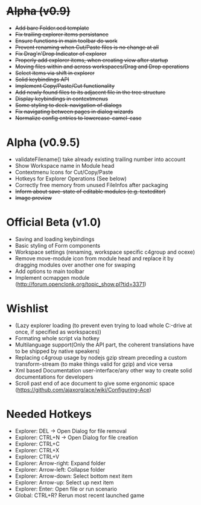 # ~~Alpha (v0.9)~~
- ~~Add bare Folder.ocd template~~
- ~~Fix trailing explorer items persistance~~
- ~~Ensure functions in main toolbar do work~~
- ~~Prevent renaming when Cut/Paste files is no change at all~~
- ~~Fix Drag'n'Drop Indicator of explorer~~
- ~~Properly add explorer items, when creating view after startup~~
- ~~Moving files within and across workspaces/Drag and Drop operations~~
- ~~Select items via shift in explorer~~
- ~~Solid keybindings API~~
- ~~Implement Copy/Paste/Cut functionality~~
- ~~Add newly found files to its adjacent file in the tree structure~~
- ~~Display keybindings in contextmenus~~
- ~~Some styling to deck-navigation of dialogs~~
- ~~Fix navigating between pages in dialog wizards~~
- ~~Normalize config entries to lowercase-camel-case~~

# Alpha (v0.9.5)
- validateFilename() take already existing trailing number into account
- Show Workspace name in Module head
- Contextmenu Icons for Cut/Copy/Paste
- Hotkeys for Explorer Operations (See below)
- Correctly free memory from unused FileInfos after packaging
- ~~Inform about save-state of editable modules (e.g. texteditor)~~
- ~~Image preview~~

# Official Beta (v1.0)
- Saving and loading keybindings
- Basic styling of Form components
- Workspace settings (renaming, workspace specific c4group and ocexe)
- Remove move-module icon from module head and replace it by dragging modules over another one for swaping
- Add options to main toolbar
- Implement ocmapgen module (http://forum.openclonk.org/topic_show.pl?tid=3371)

# Wishlist
- (Lazy explorer loading (to prevent even trying to load whole C:-drive at once, if specified as workspaces))
- Formating whole script via hotkey
- Multilanguage support(Only the API part, the coherent translations have to be shipped by native speakers)
- Replacing c4group usage by nodejs gzip stream preceding a custom transform-stream (to make things valid for gzip) and vice versa
- Xml based Documentation user-interface/any other way to create solid documentations for developers
- Scroll past end of ace document to give some ergonomic space (https://github.com/ajaxorg/ace/wiki/Configuring-Ace)

# Needed Hotkeys
- Explorer: DEL -> Open Dialog for file removal
- Explorer: CTRL+N -> Open Dialog for file creation
- Explorer: CTRL+C
- Explorer: CTRL+X
- Explorer: CTRL+V
- Explorer: Arrow-right: Expand folder
- Explorer: Arrow-left: Collapse folder
- Explorer: Arrow-down: Select bottom next item
- Explorer: Arrow-up: Select up next item
- Explorer: Enter: Open file or run scenario
- Global: CTRL+R? Rerun most recent launched game